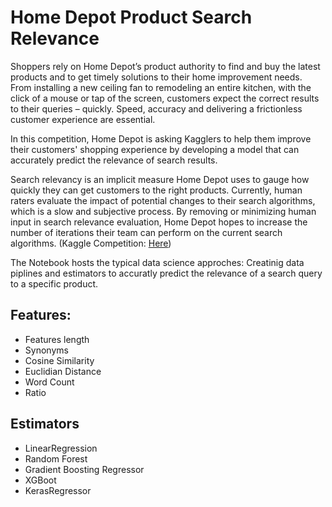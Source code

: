 # Home Depot Product Search Relevance

Shoppers rely on Home Depot’s product authority to find and buy the latest products and to get timely solutions to their home improvement needs. From installing a new ceiling fan to remodeling an entire kitchen, with the click of a mouse or tap of the screen, customers expect the correct results to their queries – quickly. Speed, accuracy and delivering a frictionless customer experience are essential.

In this competition, Home Depot is asking Kagglers to help them improve their customers' shopping experience by developing a model that can accurately predict the relevance of search results.

Search relevancy is an implicit measure Home Depot uses to gauge how quickly they can get customers to the right products. Currently, human raters evaluate the impact of potential changes to their search algorithms, which is a slow and subjective process. By removing or minimizing human input in search relevance evaluation, Home Depot hopes to increase the number of iterations their team can perform on the current search algorithms. (Kaggle Competition: <a href='https://www.kaggle.com/c/home-depot-product-search-relevance'>Here</a>) 


The Notebook hosts the typical data science approches: Creatinig data piplines and estimators to accuratly predict the relevance of a search query to a specific product.

## Features:
- Features length
- Synonyms
- Cosine Similarity
- Euclidian Distance
- Word Count
- Ratio

## Estimators
- LinearRegression
- Random Forest
- Gradient Boosting Regressor
- XGBoot
- KerasRegressor
